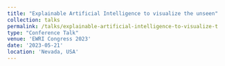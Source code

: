 ```yaml
---
title: "Explainable Artificial Intelligence to visualize the unseen"
collection: talks
permalink: /talks/explainable-artificial-intelligence-to-visualize-t
type: "Conference Talk"
venue: 'EWRI Congress 2023'
date: '2023-05-21'
location: 'Nevada, USA'
---
```


